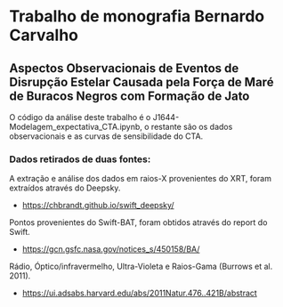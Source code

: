 # Trabalho de monografia Bernardo Carvalho
## Aspectos Observacionais de Eventos de Disrupção Estelar Causada pela Força de Maré de Buracos Negros com Formação de Jato
 O código da análise deste trabalho é o J1644-Modelagem_expectativa_CTA.ipynb, o restante são os dados observacionais e as curvas
 de sensibilidade do CTA.
 
 
 ### Dados retirados de duas fontes:
 A extração e análise dos dados em raios-X provenientes do XRT, foram extraídos através do Deepsky.
 - https://chbrandt.github.io/swift_deepsky/
 
 Pontos provenientes do Swift-BAT, foram obtidos através do report do Swift.
 - https://gcn.gsfc.nasa.gov/notices_s/450158/BA/

 Rádio, Óptico/infravermelho, Ultra-Violeta e Raios-Gama (Burrows et al. 2011).
 - https://ui.adsabs.harvard.edu/abs/2011Natur.476..421B/abstract
